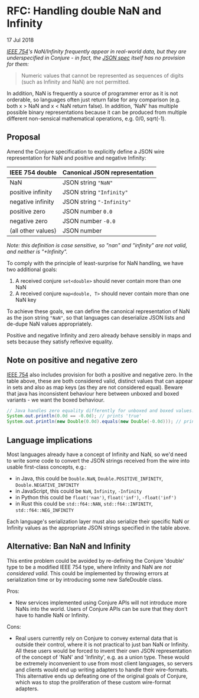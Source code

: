 # RFC: Handling double NaN and Infinity

17 Jul 2018

_[IEEE 754](https://en.wikipedia.org/wiki/IEEE_754)'s NaN/Infinity frequently appear in real-world data, but they are underspecified in Conjure - in fact, the [JSON spec](https://tools.ietf.org/html/rfc4627) itself has no provision for them:_

> Numeric values that cannot be represented as sequences of digits
   (such as Infinity and NaN) are not permitted.

In addition, NaN is frequently a source of programmer error as it is not orderable, so languages often just return false for any comparison (e.g. both x > NaN and x < NaN return false).  In addition, 'NaN' has multiple possible binary representations because it can be produced from multiple different non-sensical mathematical operations, e.g. 0/0, sqrt(-1).

## Proposal

Amend the Conjure specification to explicitly define a JSON wire representation for NaN and positive and negative Infinity:

| IEEE 754 double    | Canonical JSON representation |
|--------------------|-------------------------------|
| NaN                | JSON string `"NaN"`           |
| positive infinity  | JSON string `"Infinity"`      |
| negative infinity  | JSON string `"-Infinity"`     |
| positive zero      | JSON number `0.0`             |
| negative zero      | JSON number `-0.0`            |
| (all other values) | JSON number                   |

_Note: this definition is case sensitive, so "nan" and "infinity" are not valid, and neither is "+Infinity"._

To comply with the principle of least-surprise for NaN handling, we have two additional goals:

1. A received conjure `set<double>` should never contain more than one NaN
2. A received conjure `map<double, T>` should never contain more than one NaN key

To achieve these goals, we can define the canonical representation of NaN as the json string `"NaN"`, so that languages can deserialize JSON lists and de-dupe NaN values appropriately.

Positive and negative Infinity and zero already behave sensibly in maps and sets because they satisfy reflexive equality.

## Note on positive and negative zero

[IEEE 754](https://en.wikipedia.org/wiki/IEEE_754) also includes provision for both a positive and negative zero. In the table above, these are both considered valid, distinct values that can appear in sets and also as map keys (as they are not considered equal). Beware that java has inconsistent behaviour here between unboxed and boxed variants - we want the boxed behaviour.

```java
// Java handles zero equality differently for unboxed and boxed values!
System.out.println(0.0d == -0.0d); // prints 'true'
System.out.println(new Double(0.0d).equals(new Double(-0.0d))); // prints 'false'
```

## Language implications

Most languages already have a concept of Infinity and NaN, so we'd need to write some code to convert the JSON strings received from the wire into usable first-class concepts, e.g.:

* in Java, this could be `Double.NaN`, `Double.POSITIVE_INFINITY`, `Double.NEGATIVE_INFINITY`
* in JavaScript, this could be `NaN`, `Infinity`, `-Infinity`
* in Python this could be `float('nan')`, `float('inf')`, `-float('inf')`
* in Rust this could be `std::f64::NAN`, `std::f64::INFINITY`, `std::f64::NEG_INFINITY`

Each language's serialization layer must also serialize their specific NaN or Infinity values as the appropriate JSON strings specified in the table above.

## Alternative: Ban NaN and Infinity

This entire problem could be avoided by re-defining the Conjure 'double' type to be a modified IEEE 754 type, where Infinity and NaN are _not considered valid_. This could be implemented by throwing errors at serialization time or by introducing some new SafeDouble class.

Pros:

* New services implemented using Conjure APIs will not introduce more NaNs into the world. Users of Conjure APIs can be sure that they don't have to handle NaN or Infinity.

Cons:

* Real users currently rely on Conjure to convey external data that is outside their control, where it is not practical to just ban NaN or Infinity. All these users would be forced to invent their own JSON representation of the concept of 'NaN' and 'Infinity', e.g. as a union type. These would be extremely inconvenient to use from most client languages, so servers and clients would end up writing adapters to handle their wire-formats. This alternative ends up defeating one of the original goals of Conjure, which was to stop the proliferation of these custom wire-format adapters.

